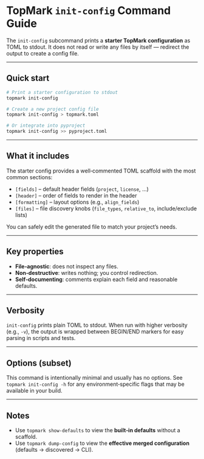 <!--
topmark:header:start

  file         : init_config.md
  file_relpath : docs/usage/commands/init_config.md
  project      : TopMark
  license      : MIT
  copyright    : (c) 2025 Olivier Biot

topmark:header:end
-->

# TopMark `init-config` Command Guide

The `init-config` subcommand prints a **starter TopMark configuration** as TOML to stdout. It does
not read or write any files by itself — redirect the output to create a config file.

______________________________________________________________________

## Quick start

```bash
# Print a starter configuration to stdout
topmark init-config

# Create a new project config file
topmark init-config > topmark.toml

# Or integrate into pyproject
topmark init-config >> pyproject.toml
```

______________________________________________________________________

## What it includes

The starter config provides a well‑commented TOML scaffold with the most common sections:

- `[fields]` – default header fields (`project`, `license`, …)
- `[header]` – order of fields to render in the header
- `[formatting]` – layout options (e.g., `align_fields`)
- `[files]` – file discovery knobs (`file_types`, `relative_to`, include/exclude lists)

You can safely edit the generated file to match your project’s needs.

______________________________________________________________________

## Key properties

- **File‑agnostic**: does not inspect any files.
- **Non‑destructive**: writes nothing; you control redirection.
- **Self‑documenting**: comments explain each field and reasonable defaults.

______________________________________________________________________

## Verbosity

`init-config` prints plain TOML to stdout. When run with higher verbosity (e.g., `-v`), the
output is wrapped between BEGIN/END markers for easy parsing in scripts and tests.

______________________________________________________________________

## Options (subset)

This command is intentionally minimal and usually has no options. See `topmark init-config -h` for
any environment‑specific flags that may be available in your build.

______________________________________________________________________

## Notes

- Use `topmark show-defaults` to view the **built‑in defaults** without a scaffold.
- Use `topmark dump-config` to view the **effective merged configuration** (defaults → discovered →
  CLI).
